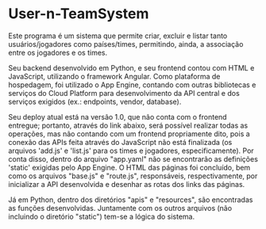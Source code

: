 # User-n-TeamSystem

Este programa é um sistema que permite criar, excluir e listar tanto usuários/jogadores como países/times, permitindo, ainda, a associação entre os jogadores e os times.

Seu backend desenvolvido em Python, e seu frontend contou com HTML e JavaScript, utilizando o framework Angular. Como plataforma de hospedagem, foi utilizado o App Engine, contando com outras bibliotecas e serviços do Cloud Platform para desenvolvimento da API central e dos serviços exigidos (ex.: endpoints, vendor, database).

Seu deploy atual está na versão 1.0, que não conta com o frontend entregue; portanto, através do link abaixo, será possível realizar todas as operações, mas não contando com um frontend propriamente dito, pois a conexão das APIs feita através do JavaScript não está finalizada (os arquivos 'add.js' e 'list.js' para os times e jogadores, especificamente). Por conta disso, dentro do arquivo "app.yaml" não se encontrarão as definições 'static' exigidas pelo App Engine. O HTML das páginas foi concluído, bem como os arquivos "base.js" e "route.js", responsáveis, respectivamente, por inicializar a API desenvolvida e desenhar as rotas dos links das páginas.

Já em Python, dentro dos diretórios "apis" e "resources", são encontradas as funções desenvolvidas. Juntamente com os outros arquivos (não incluindo o diretório "static") tem-se a lógica do sistema.
